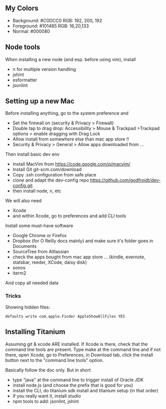 ## My Colors

* Background: #C0DCC0 RGB: 192, 200, 192
* Foreground: #101485 RGB: 16,20,133
* Normal: #000080

## Node tools
When installing a new node (and esp. before using vim), install

* n for multiple version handling
* jshint
* esformatter
* jsonlint

## Setting up a new Mac
Before installing anything, go to the system preference and

* Set the firewall on (security & Privacy > Firewall)
* Double tap to drag drop: Accessibility > Mouse & Trackpad >Trackpad options > enable dragging with Drag Lock
* Allow install from somewhere else than mac app store !!
* Security & Privacy > General > Allow apps downloaded from ...

Then install basic dev env

* Install MacVim from https://code.google.com/p/macvim/
* Install Git git-scm.com/download
* Copy .ssh configuration from safe place
* clone and adapt the dev-config repo https://github.com/godfroidt/dev-config.git
* then install node, n, etc

We will also need

* Xcode
* and within Xcode, go to preferences and add CLI tools

Install some must-have software

* Google Chrome or Firefox
* Dropbox (for O Reilly docs mainly) and make sure it's folder goes in Documents
* SourceTree from Altlassian
* check the apps bought from mac app store ... (kindle, evernote, statsbar, reeder, XCode, daisy disk)
* sonos
* iterm2

And copy all needed data

### Tricks
Showing hidden files:

    defaults write com.apple.Finder AppleShowAllFiles YES

## Installing Titanium

Assuming git & xcode ARE installed.  If Xcode is there, check that the command line tools are present. Type make at the command line and if not there, open Xcode, go to Preferences, in Download tab, click the install button next to the "command line tools" option.

Basically follow the doc only. But in short

* type "java" at the command line to trigger install of Oracle JDK
* install node.js (and choose the prefix that is good for you)
* install the CLI, do titanium sdk install and titanium setup (in that order)
* if you really want it, install studio
*	npm tools to add: jsonlint, jshint

